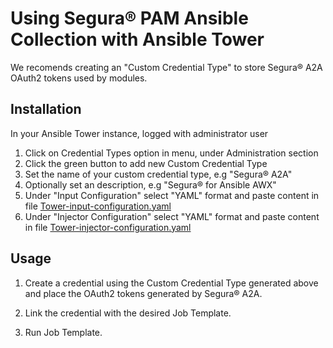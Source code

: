 # Using Segura® PAM Ansible Collection with Ansible Tower

We recomends creating an "Custom Credential Type" to store Segura® A2A OAuth2 tokens used by modules.


## Installation

In your Ansible Tower instance, logged with administrator user

1. Click on Credential Types option in menu, under Administration section
2. Click the green button to add new Custom Credential Type
3. Set the name of your custom credential type, e.g "Segura® A2A"
4. Optionally set an description, e.g "Segura® for Ansible AWX"
5. Under "Input Configuration" select "YAML" format and paste content in file [Tower-input-configuration.yaml](https://github.com/segura-security/ansible-pam-collection/blob/main/docs/Tower-input-configuration.yaml)
6. Under "Injector Configuration" select "YAML" format and paste content in file [Tower-injector-configuration.yaml](https://github.com/segura-security/ansible-pam-collection/blob/main/docs/Tower-injector-configuration.yaml)


## Usage

1. Create a credential using the Custom Credential Type generated above and place the OAuth2 tokens generated by Segura® A2A.

2. Link the credential with the desired Job Template.

3. Run Job Template.
